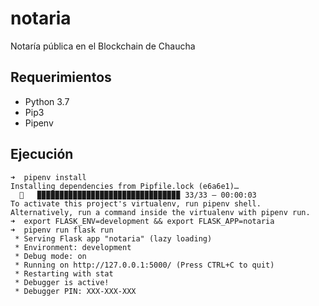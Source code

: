 # notaria
Notaría pública en el Blockchain de Chaucha

## Requerimientos

* Python 3.7
* Pip3
* Pipenv

## Ejecución

```
➜  pipenv install
Installing dependencies from Pipfile.lock (e6a6e1)…
  🐍   ▉▉▉▉▉▉▉▉▉▉▉▉▉▉▉▉▉▉▉▉▉▉▉▉▉▉▉▉▉▉▉▉ 33/33 — 00:00:03
To activate this project's virtualenv, run pipenv shell.
Alternatively, run a command inside the virtualenv with pipenv run.
➜  export FLASK_ENV=development && export FLASK_APP=notaria
➜  pipenv run flask run
 * Serving Flask app "notaria" (lazy loading)
 * Environment: development
 * Debug mode: on
 * Running on http://127.0.0.1:5000/ (Press CTRL+C to quit)
 * Restarting with stat
 * Debugger is active!
 * Debugger PIN: XXX-XXX-XXX
```